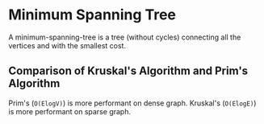 # Minimum Spanning Tree

A minimum-spanning-tree is a tree (without cycles) connecting all the vertices and with the smallest cost.

## Comparison of Kruskal's Algorithm and Prim's Algorithm 

Prim's (`O(ElogV)`) is more performant on dense graph. Kruskal's (`O(ElogE)`) is more performant on sparse graph.